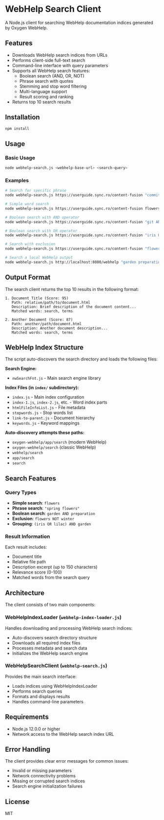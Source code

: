 # WebHelp Search Client

A Node.js client for searching WebHelp documentation indices generated by Oxygen WebHelp.

## Features

- Downloads WebHelp search indices from URLs
- Performs client-side full-text search
- Command-line interface with query parameters
- Supports all WebHelp search features:
  - Boolean search (AND, OR, NOT)
  - Phrase search with quotes
  - Stemming and stop word filtering
  - Multi-language support
  - Result scoring and ranking
- Returns top 10 search results

## Installation

```bash
npm install
```

## Usage

### Basic Usage

```bash
node webhelp-search.js <webhelp-base-url> <search-query>
```

### Examples

```bash
# Search for specific phrase
node webhelp-search.js https://userguide.sync.ro/content-fusion "commit workspace changes"

# Simple word search
node webhelp-search.js https://userguide.sync.ro/content-fusion flowers

# Boolean search with AND operator
node webhelp-search.js https://userguide.sync.ro/content-fusion "git AND merge"

# Boolean search with OR operator
node webhelp-search.js https://userguide.sync.ro/content-fusion "iris OR lilac"

# Search with exclusion
node webhelp-search.js https://userguide.sync.ro/content-fusion "flowers NOT winter"

# Search a local WebHelp output
node webhelp-search.js http://localhost:8080/webhelp "garden preparation"
```

## Output Format

The search client returns the top 10 results in the following format:

```
1. Document Title (Score: 95)
   Path: relative/path/to/document.html
   Description: Brief description of the document content...
   Matched words: search, terms

2. Another Document (Score: 87)
   Path: another/path/document.html
   Description: Another document description...
   Matched words: search, terms
```

## WebHelp Index Structure

The script auto-discovers the search directory and loads the following files:

**Search Engine:**
- `nwSearchFnt.js` - Main search engine library

**Index Files (in `index/` subdirectory):**
- `index.js` - Main index configuration
- `index-1.js`, `index-2.js`, etc. - Word index parts
- `htmlFileInfoList.js` - File metadata
- `stopwords.js` - Stop words list
- `link-to-parent.js` - Document hierarchy
- `keywords.js` - Keyword mappings

**Auto-discovery attempts these paths:**
- `oxygen-webhelp/app/search` (modern WebHelp)
- `oxygen-webhelp/search` (classic WebHelp)
- `webhelp/search`
- `app/search`
- `search`

## Search Features

### Query Types

- **Simple search**: `flowers`
- **Phrase search**: `"spring flowers"`
- **Boolean search**: `garden AND preparation`
- **Exclusion**: `flowers NOT winter`
- **Grouping**: `(iris OR lilac) AND garden`

### Result Information

Each result includes:
- Document title
- Relative file path
- Description excerpt (up to 150 characters)
- Relevance score (0-100)
- Matched words from the search query

## Architecture

The client consists of two main components:

### WebHelpIndexLoader (`webhelp-index-loader.js`)
Handles downloading and processing WebHelp search indices:
- Auto-discovers search directory structure
- Downloads all required index files
- Processes metadata and search data
- Initializes the WebHelp search engine

### WebHelpSearchClient (`webhelp-search.js`)
Provides the main search interface:
- Loads indices using WebHelpIndexLoader
- Performs search queries
- Formats and displays results
- Handles command-line parameters

## Requirements

- Node.js 12.0.0 or higher
- Network access to the WebHelp search index URL

## Error Handling

The client provides clear error messages for common issues:
- Invalid or missing parameters
- Network connectivity problems
- Missing or corrupted search indices
- Search engine initialization failures

## License

MIT